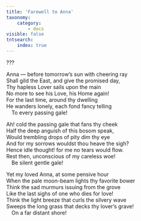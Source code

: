 ```yaml
---
title: 'Farewell to Anna'
taxonomy:
    category:
        - docs
visible: false
tntsearch:
    index: true
---
```


<div class="author">???</div>

Anna — before tomorrow’s sun with cheering ray  
Shall gild the East, and give the promised day,  
Thy hapless Lover sails upon the main  
No more to see his Love, his Home again!  
For the last time, around thy dwelling  
He wanders lonely, each fond fancy telling  
&emsp;To every passing gale!  

Ah! cold the passing gale that fans thy cheek  
Half the deep anguish of this bosom speak,  
Would trembling drops of pity dim thy eye  
And for my sorrows wouldst thou heave the sigh?  
Hence idle thought! for me no tears would flow.  
Rest then, unconscious of my careless woe!  
&emsp;Be silent gentle gale!  

Yet my loved Anna, at some pensive hour  
When the pale moon-beam lights thy favorite bower  
Think the sad murmurs issuing from the grove  
Like the last sighs of one who dies for love!  
Think the light breeze that curls the silvery wave  
Sweeps the long grass that decks thy lover’s grave!  
&emsp;On a far distant shore!